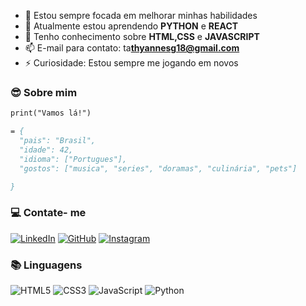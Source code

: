 - 🔭 Estou sempre focada em melhorar minhas habilidades
- 🌱 Atualmente estou aprendendo **PYTHON** e **REACT**
- 💬 Tenho conhecimento sobre **HTML,CSS** e **JAVASCRIPT**
- 📫 E-mail para contato: ta**thyannesg18@gmail.com**
- ⚡ Curiosidade: Estou sempre me jogando em novos

### 😎 Sobre mim

```p
print("Vamos lá!")

= {
  "pais": "Brasil",
  "idade": 42,
  "idioma": ["Portugues"],
  "gostos": ["musica", "series", "doramas", "culinária", "pets"]

}
```

### 💻 Contate- me

[![LinkedIn](https://img.shields.io/badge/LinkedIn-0077B5?style=for-the-badge&logo=linkedin&logoColor=white)](https://www.linkedin.com/in/sowza82-tatiane-6a9519273)
[![GitHub](https://img.shields.io/badge/GitHub-100000?style=for-the-badge&logo=github&logoColor=white)](https://github.com/Sowza82)
[![Instagram](https://img.shields.io/badge/-Instagram-%23E4405F?style=for-the-badge&logo=instagram&logoColor=white)](https://www.instagram.com/tathysowza_82/)

### 📚 Linguagens

![HTML5](https://img.shields.io/badge/HTML5-E34F26?style=for-the-badge&logo=html5&logoColor=white)
![CSS3](https://img.shields.io/badge/CSS3-1572B6?style=for-the-badge&logo=css3&logoColor=white)
![JavaScript](https://img.shields.io/badge/JavaScript-F7DF1E?style=for-the-badge&logo=javascript&logoColor=black)
![Python](https://img.shields.io/badge/python-3670A0?style=for-the-badge&logo=python&logoColor=ffdd54)
